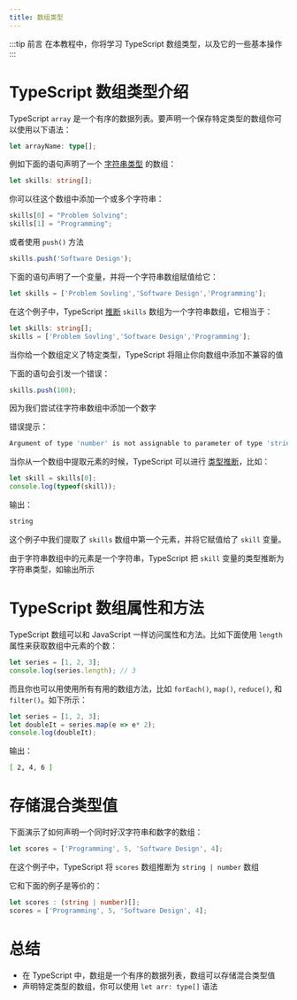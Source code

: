 ```yaml
---
title: 数组类型
---
```


:::tip 前言
在本教程中，你将学习 TypeScript 数组类型，以及它的一些基本操作
:::

# TypeScript 数组类型介绍

TypeScript `array` 是一个有序的数据列表。要声明一个保存特定类型的数组你可以使用以下语法：

```TypeScript
let arrayName: type[];
```

例如下面的语句声明了一个 [字符串类型](/2-basic-types/3-string/) 的数组：

```TypeScript
let skills: string[];
```

你可以往这个数组中添加一个或多个字符串：

```TypeScript
skills[0] = "Problem Solving";
skills[1] = "Programming";
```

或者使用 `push()` 方法

```TypeScript
skills.push('Software Design');
```

下面的语句声明了一个变量，并将一个字符串数组赋值给它：

```TypeScript
let skills = ['Problem Sovling','Software Design','Programming'];
```

在这个例子中，TypeScript [推断](/2-basic-types/15-type-inference/) `skills` 数组为一个字符串数组，它相当于：

```TypeScript
let skills: string[];
skills = ['Problem Sovling','Software Design','Programming'];
```

当你给一个数组定义了特定类型，TypeScript 将阻止你向数组中添加不兼容的值

下面的语句会引发一个错误：

```TypeScript
skills.push(100);
```

因为我们尝试往字符串数组中添加一个数字

错误提示：

```sh
Argument of type 'number' is not assignable to parameter of type 'string'.
```

当你从一个数组中提取元素的时候，TypeScript 可以进行 [类型推断](/2-basic-types/15-type-inference/)，比如：

```TypeScript
let skill = skills[0];
console.log(typeof(skill));
```

输出：

```sh
string
```

这个例子中我们提取了 `skills` 数组中第一个元素，并将它赋值给了 `skill` 变量。

由于字符串数组中的元素是一个字符串，TypeScript 把 `skill` 变量的类型推断为字符串类型，如输出所示

# TypeScript 数组属性和方法

TypeScript 数组可以和 JavaScript 一样访问属性和方法。比如下面使用 `length` 属性来获取数组中元素的个数：

```TypeScript
let series = [1, 2, 3];
console.log(series.length); // 3
```

而且你也可以用使用所有有用的数组方法，比如 `forEach()`, `map()`, `reduce()`, 和 `filter()`。如下所示：

```TypeScript
let series = [1, 2, 3];
let doubleIt = series.map(e => e* 2);
console.log(doubleIt);
```

输出：

```sh
[ 2, 4, 6 ]
```

# 存储混合类型值

下面演示了如何声明一个同时好汉字符串和数字的数组：

```TypeScript
let scores = ['Programming', 5, 'Software Design', 4];
```

在这个例子中，TypeScript 将 `scores` 数组推断为 `string | number` 数组

它和下面的例子是等价的：

```TypeScript
let scores : (string | number)[];
scores = ['Programming', 5, 'Software Design', 4];
```

# 总结

- 在 TypeScript 中，数组是一个有序的数据列表，数组可以存储混合类型值
- 声明特定类型的数组，你可以使用 `let arr: type[]` 语法
